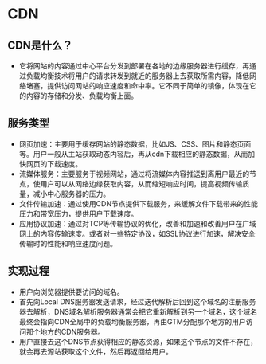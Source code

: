 # CDN

## CDN是什么？

- 它将网站的内容通过中心平台分发到部署在各地的边缘服务器进行缓存，再通过负载均衡技术将用户的请求转发到就近的服务器上去获取所需内容，降低网络堵塞，提供访问网站的响应速度和命中率。它不同于简单的镜像，体现在它的内容的存储和分发、负载均衡上面。

## 服务类型

- 网页加速：主要用于缓存网站的静态数据，比如JS、CSS、图片和静态页面等。用户一般从主站获取动态内容后，再从cdn下载相应的静态数据，从而加快网页的下载速度。
- 流媒体服务：主要服务于视频网站，通过将流媒体内容推送到离用户最近的节点，使用户可以从网络边缘获取内容，从而缩短响应时间，提高视频传输质量，减小中心服务器的压力。
- 文件传输加速：通过使用CDN节点提供下载服务，来缓解文件下载带来的性能压力和带宽压力，提供用户下载速度。
- 应用协议加速：通过对TCP等传输协议的优化，改善和加速和改善用户在广域网上的内容传输速度。或者对一些特定协议，如SSL协议进行加速，解决安全传输时的性能和响应速度问题。

## 实现过程

- 用户向浏览器提供要访问的域名。
- 首先向Local DNS服务器发送请求，经过迭代解析后回到这个域名的注册服务器去解析，DNS域名解析服务器通常会把它重新解析到另一个域名，这个域名最终会指向CDN全局中的负载均衡服务器，再由GTM分配那个地方的用户访问那个地方的CDN服务器。
- 用户直接去这个DNS节点获得相应的静态资源，如果这个节点的文件不存在，就会再去源站获取这个文件，然后再返回给用户。